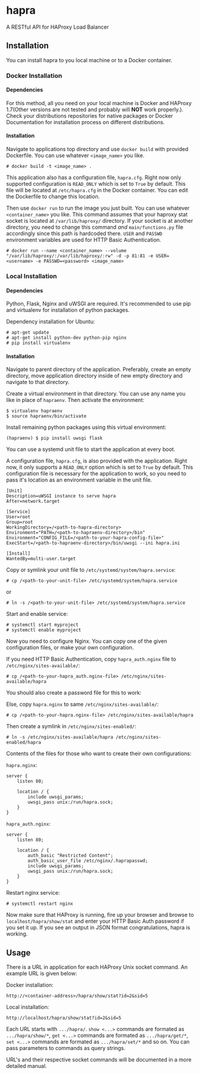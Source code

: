 # hapra
A RESTful API for HAProxy Load Balancer

## Installation

You can install hapra to you local machine or to a Docker container.

### Docker Installation

#### Dependencies

For this method, all you need on your local machine is Docker and
HAProxy 1.7(Other versions are not tested and probably will **NOT** work
properly.). Check your distributions repositories for native packages or
Docker Documentation for installation process on different
distributions.

#### Installation

Navigate to applications top directory and use `docker build` with
provided Dockerfile. You can use whatever `<image_name>` you like.

```
# docker build -t <image_name> .
```

This application also has a configuration file, `hapra.cfg`. Right now
only supported configuration is `READ_ONLY` which is set to `True` by
default. This file will be located at `/etc/hapra.cfg` in the Docker
container. You can edit the Dockerfile to change this location.

Then use `docker run` to run the image you just built. You can use
whatever `<container_name>` you like. This command assumes that your
haproxy stat socket is located at `/var/lib/haproxy/` directory. If
your socket is at another directory, you need to change this command
*and* `main/functions.py` file accordingly since this path is hardcoded
there. `USER` and `PASSWD` environment variables are used for HTTP
Basic Authentication.

```
# docker run --name <container_name> --volume "/var/lib/haproxy/:/var/lib/haproxy/:rw" -d -p 81:81 -e USER=<username> -e PASSWD=<password> <image_name>
```

### Local Installation

#### Dependencies

Python, Flask, Nginx and uWSGI are required. It's recommended to use
pip and virtualenv for installation of python packages.

Dependency installation for Ubuntu:

```
# apt-get update
# apt-get install python-dev python-pip nginx
# pip install virtualenv
```

#### Installation

Navigate to parent directory of the application. Preferably, create an
empty directory, move application directory inside of new empty
directory and navigate to that directory.

Create a virtual environment in that directory. You can use any name
you like in place of `hapraenv`. Then activate the environment:

```
$ virtualenv hapraenv
$ source hapraenv/bin/activate
```

Install remaining python packages using this virtual environment:

```
(hapraenv) $ pip install uwsgi flask
```

You can use a systemd unit file to start the application at every boot.

A configuration file, `hapra.cfg`, is also provided with the
application. Right now, it only supports a `READ_ONLY` option which is
set to `True` by default. This configuration file is necessary for the
application to work, so you need to pass it's location as an
environment variable in the unit file.

```
[Unit]
Description=uWSGI instance to serve hapra
After=network.target

[Service]
User=root
Group=root
WorkingDirectory=/<path-to-hapra-directory>
Environment="PATH=/<path-to-hapraenv-directory>/bin"
Environment="CONFIG_FILE=/<path-to-your-hapra-config-file>"
ExecStart=/<path-to-hapraenv-directory>/bin/uwsgi --ini hapra.ini

[Install]
WantedBy=multi-user.target
```

Copy or symlink your unit file to `/etc/systemd/system/hapra.service`:

```
# cp /<path-to-your-unit-file> /etc/systemd/system/hapra.service
```
or
```
# ln -s /<path-to-your-unit-file> /etc/systemd/system/hapra.service
```

Start and enable service:
```
# systemctl start myproject
# systemctl enable myproject
```

Now you need to configure Nginx. You can copy one of the given
configuration files, or make your own configuration.

If you need HTTP Basic Authentication, copy `hapra_auth.nginx` file to `/etc/nginx/sites-available/`:

```
# cp /<path-to-your-hapra_auth.nginx-file> /etc/nginx/sites-available/hapra
```
You should also create a password file for this to work:


Else, copy `hapra.nginx` to same `/etc/nginx/sites-available/`:

```
# cp /<path-to-your-hapra.nginx-file> /etc/nginx/sites-available/hapra
```

Then create a symlink in `/etc/nginx/sites-enabled/`:

```
# ln -s /etc/nginx/sites-available/hapra /etc/nginx/sites-enabled/hapra
```

Contents of the files for those who want to create their own configurations:

`hapra.nginx`:

```
server {
	listen 80;

	location / {
		include uwsgi_params;
		uwsgi_pass unix:/run/hapra.sock;
	}
}
```

`hapra_auth.nginx`:

```
server {
	listen 80;

	location / {
		auth_basic "Restricted Content";
		auth_basic_user_file /etc/nginx/.haprapasswd;
		include uwsgi_params;
		uwsgi_pass unix:/run/hapra.sock;
	}
}
```

Restart nginx service:

```
# systemctl restart nginx
```

Now make sure that HAProxy is running, fire up your browser and browse
to `localhost/hapra/show/stat` and enter your HTTP Basic Auth password
if you set it up. If you see an output in JSON format congratulations,
hapra is working.

## Usage

There is a URL in application for each HAProxy Unix socket command. An
example URL is given below:

Docker installation:
```
http://<container-address>/hapra/show/stat?id=2&sid=5
```

Local installation:
```
http://localhost/hapra/show/stat?id=2&sid=5
```

Each URL starts with `.../hapra/`. `show <...>` commands are formated as
`.../hapra/show/*`, `get <...>` commands are formated as
`.../hapra/get/*`, `set <...>` commands are formated as
`.../hapra/set/*` and so on. You can pass parameters to commands as
query strings.

URL's and their respective socket commands will be documented in a
more detailed manual.
